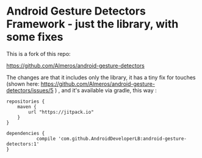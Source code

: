 Android Gesture Detectors Framework - just the library, with some fixes
===================================
This is a fork of this repo:

https://github.com/Almeros/android-gesture-detectors

The changes are that it includes only the library, it has a tiny fix for touches (shown here: https://github.com/Almeros/android-gesture-detectors/issues/5 ) , and it's available via gradle, this way :

    repositories {
	    maven {
	        url "https://jitpack.io"
	    }
	}
	
    dependencies {
	           compile 'com.github.AndroidDeveloperLB:android-gesture-detectors:1'
	}
